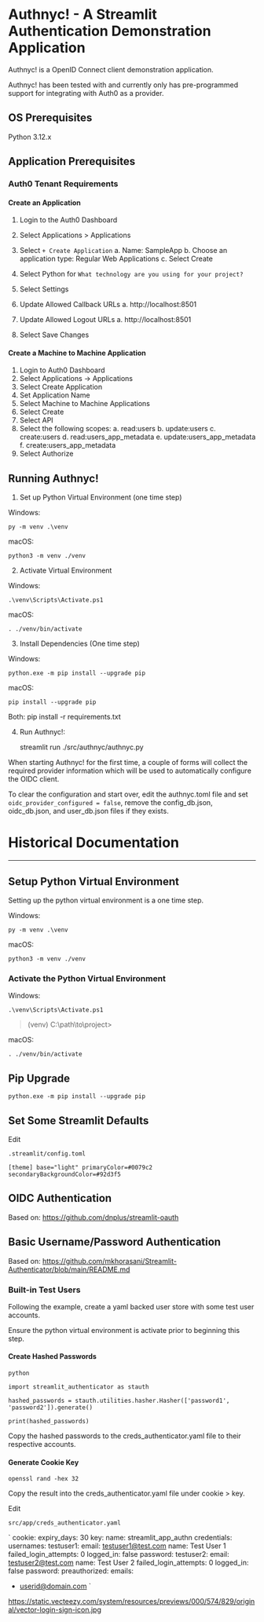 # Authnyc! - A Streamlit Authentication Demonstration Application

Authnyc! is a OpenID Connect client demonstration application. 

Authnyc! has been tested with and currently only has pre-programmed support 
for integrating with Auth0 as a provider. 



## OS Prerequisites


Python 3.12.x


## Application Prerequisites


### Auth0 Tenant Requirements


#### Create an Application


1. Login to the Auth0 Dashboard
2. Select Applications > Applications
3. Select `+ Create Application`
  a. Name: SampleApp
  b. Choose an application type: Regular Web Applications
  c. Select Create
4. Select Python for `What technology are you using for your project?`

5. Select Settings
6. Update Allowed Callback URLs
  a. http://localhost:8501
7. Update Allowed Logout URLs
  a. http://localhost:8501
8. Select Save Changes


#### Create a Machine to Machine Application

 
1. Login to Auth0 Dashboard 
2. Select Applications -> Applications 
3. Select Create Application 
4. Set Application Name 
5. Select Machine to Machine Applications 
6. Select Create  
7. Select API 
8. Select the following scopes: 
  a. read:users 
  b. update:users 
  c. create:users 
  d. read:users_app_metadata 
  e. update:users_app_metadata 
  f. create:users_app_metadata 
9. Select Authorize 


## Running Authnyc!


1. Set up Python Virtual Environment (one time step) 


Windows:

    py -m venv .\venv


macOS: 

    python3 -m venv ./venv


2. Activate Virtual Environment

Windows:

    .\venv\Scripts\Activate.ps1


macOS:

    . ./venv/bin/activate


3. Install Dependencies (One time step)

Windows:

    python.exe -m pip install --upgrade pip

macOS:

    pip install --upgrade pip

Both:
    pip install -r requirements.txt


4. Run Authnyc!:

    streamlit run ./src/authnyc/authnyc.py


When starting Authnyc! for the first time, a couple of forms will collect 
the required provider information which will be used to automatically configure 
the OIDC client. 


To clear the configuration and start over, edit the authnyc.toml file and 
set `oidc_provider_configured = false`, remove the config_db.json, oidc_db.json, 
and user_db.json files if they exists.


# Historical Documentation
---

## Setup Python Virtual Environment


Setting up the python virtual environment is a one time step. 


Windows:

    py -m venv .\venv


macOS: 

    python3 -m venv ./venv


### Activate the Python Virtual Environment


Windows: 

    .\venv\Scripts\Activate.ps1

>  
> (venv) C:\path\to\project>
>  


macOS:

    . ./venv/bin/activate


## Pip Upgrade

    python.exe -m pip install --upgrade pip


## Set Some Streamlit Defaults


Edit 

    .streamlit/config.toml


`
[theme]
base="light"
primaryColor=#0079c2
secondaryBackgroundColor=#92d3f5
`

## OIDC Authentication


Based on:
https://github.com/dnplus/streamlit-oauth


## Basic Username/Password Authentication


Based on: 
https://github.com/mkhorasani/Streamlit-Authenticator/blob/main/README.md


### Built-in Test Users


Following the example, create a yaml backed user store with some 
test user accounts.

Ensure the python virtual environment is activate prior to beginning this 
step.


#### Create Hashed Passwords

    python

    import streamlit_authenticator as stauth

    hashed_passwords = stauth.utilities.hasher.Hasher(['password1', 'password2']).generate()

    print(hashed_passwords)


Copy the hashed passwords to the creds_authenticator.yaml file to their respective accounts.


#### Generate Cookie Key


    openssl rand -hex 32


Copy the result into the creds_authenticator.yaml file under cookie > key.


Edit 

    src/app/creds_authenticator.yaml


`
cookie:
  expiry_days: 30
  key: <copied-from-above-step>
  name: streamlit_app_authn
credentials:
  usernames:
    testuser1:
      email: testuser1@test.com
      name: Test User 1
      failed_login_attempts: 0
      logged_in: false
      password: <copied-from-above-step>
    testuser2:
      email: testuser2@test.com
      name: Test User 2
      failed_login_attempts: 0
      logged_in: false
      password: <copied-from-above-step>
preauthorized:
  emails:
  - <userid@domain.com>
` 


https://static.vecteezy.com/system/resources/previews/000/574/829/original/vector-login-sign-icon.jpg